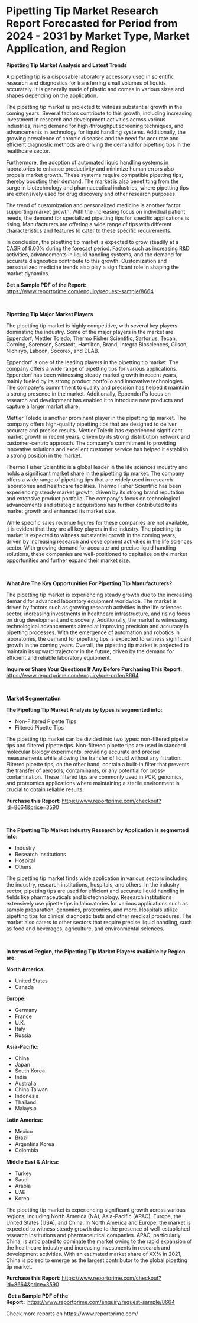 <p><h1>Pipetting Tip Market Research Report Forecasted for Period from 2024 -  2031 by Market Type, Market Application, and Region</h1></p><p><strong>Pipetting Tip Market Analysis and Latest Trends</strong></p>
<p><p>A pipetting tip is a disposable laboratory accessory used in scientific research and diagnostics for transferring small volumes of liquids accurately. It is generally made of plastic and comes in various sizes and shapes depending on the application.</p><p>The pipetting tip market is projected to witness substantial growth in the coming years. Several factors contribute to this growth, including increasing investment in research and development activities across various industries, rising demand for high-throughput screening techniques, and advancements in technology for liquid handling systems. Additionally, the growing prevalence of chronic diseases and the need for accurate and efficient diagnostic methods are driving the demand for pipetting tips in the healthcare sector.</p><p>Furthermore, the adoption of automated liquid handling systems in laboratories to enhance productivity and minimize human errors also propels market growth. These systems require compatible pipetting tips, thereby boosting their demand. The market is also benefitting from the surge in biotechnology and pharmaceutical industries, where pipetting tips are extensively used for drug discovery and other research purposes.</p><p>The trend of customization and personalized medicine is another factor supporting market growth. With the increasing focus on individual patient needs, the demand for specialized pipetting tips for specific applications is rising. Manufacturers are offering a wide range of tips with different characteristics and features to cater to these specific requirements.</p><p>In conclusion, the pipetting tip market is expected to grow steadily at a CAGR of 9.00% during the forecast period. Factors such as increasing R&D activities, advancements in liquid handling systems, and the demand for accurate diagnostics contribute to this growth. Customization and personalized medicine trends also play a significant role in shaping the market dynamics.</p></p>
<p><strong>Get a Sample PDF of the Report:&nbsp;</strong> <a href="https://www.reportprime.com/enquiry/request-sample/8664">https://www.reportprime.com/enquiry/request-sample/8664</a></p>
<p>&nbsp;</p>
<p><strong>Pipetting Tip Major Market Players</strong></p>
<p><p>The pipetting tip market is highly competitive, with several key players dominating the industry. Some of the major players in the market are Eppendorf, Mettler Toledo, Thermo Fisher Scientific, Sartorius, Tecan, Corning, Sorensen, Sarstedt, Hamilton, Brand, Integra Biosciences, Gilson, Nichiryo, Labcon, Socorex, and DLAB.</p><p>Eppendorf is one of the leading players in the pipetting tip market. The company offers a wide range of pipetting tips for various applications. Eppendorf has been witnessing steady market growth in recent years, mainly fueled by its strong product portfolio and innovative technologies. The company's commitment to quality and precision has helped it maintain a strong presence in the market. Additionally, Eppendorf's focus on research and development has enabled it to introduce new products and capture a larger market share.</p><p>Mettler Toledo is another prominent player in the pipetting tip market. The company offers high-quality pipetting tips that are designed to deliver accurate and precise results. Mettler Toledo has experienced significant market growth in recent years, driven by its strong distribution network and customer-centric approach. The company's commitment to providing innovative solutions and excellent customer service has helped it establish a strong position in the market.</p><p>Thermo Fisher Scientific is a global leader in the life sciences industry and holds a significant market share in the pipetting tip market. The company offers a wide range of pipetting tips that are widely used in research laboratories and healthcare facilities. Thermo Fisher Scientific has been experiencing steady market growth, driven by its strong brand reputation and extensive product portfolio. The company's focus on technological advancements and strategic acquisitions has further contributed to its market growth and enhanced its market size.</p><p>While specific sales revenue figures for these companies are not available, it is evident that they are all key players in the industry. The pipetting tip market is expected to witness substantial growth in the coming years, driven by increasing research and development activities in the life sciences sector. With growing demand for accurate and precise liquid handling solutions, these companies are well-positioned to capitalize on the market opportunities and further expand their market size.</p></p>
<p>&nbsp;</p>
<p><strong>What Are The Key Opportunities For Pipetting Tip Manufacturers?</strong></p>
<p><p>The pipetting tip market is experiencing steady growth due to the increasing demand for advanced laboratory equipment worldwide. The market is driven by factors such as growing research activities in the life sciences sector, increasing investments in healthcare infrastructure, and rising focus on drug development and discovery. Additionally, the market is witnessing technological advancements aimed at improving precision and accuracy in pipetting processes. With the emergence of automation and robotics in laboratories, the demand for pipetting tips is expected to witness significant growth in the coming years. Overall, the pipetting tip market is projected to maintain its upward trajectory in the future, driven by the demand for efficient and reliable laboratory equipment.</p></p>
<p><strong>Inquire or Share Your Questions If Any Before Purchasing This Report:</strong> <a href="https://www.reportprime.com/enquiry/pre-order/8664">https://www.reportprime.com/enquiry/pre-order/8664</a></p>
<p>&nbsp;</p>
<p><strong>Market Segmentation</strong></p>
<p><strong>The Pipetting Tip Market Analysis by types is segmented into:</strong></p>
<p><ul><li>Non-Filtered Pipette Tips</li><li>Filtered Pipette Tips</li></ul></p>
<p><p>The pipetting tip market can be divided into two types: non-filtered pipette tips and filtered pipette tips. Non-filtered pipette tips are used in standard molecular biology experiments, providing accurate and precise measurements while allowing the transfer of liquid without any filtration. Filtered pipette tips, on the other hand, contain a built-in filter that prevents the transfer of aerosols, contaminants, or any potential for cross-contamination. These filtered tips are commonly used in PCR, genomics, and proteomics applications where maintaining a sterile environment is crucial to obtain reliable results.</p></p>
<p><strong>Purchase this Report:&nbsp;</strong><a href="https://www.reportprime.com/checkout?id=8664&price=3590">https://www.reportprime.com/checkout?id=8664&price=3590</a></p>
<p>&nbsp;</p>
<p><strong>The Pipetting Tip Market Industry Research by Application is segmented into:</strong></p>
<p><ul><li>Industry</li><li>Research Institutions</li><li>Hospital</li><li>Others</li></ul></p>
<p><p>The pipetting tip market finds wide application in various sectors including the industry, research institutions, hospitals, and others. In the industry sector, pipetting tips are used for efficient and accurate liquid handling in fields like pharmaceuticals and biotechnology. Research institutions extensively use pipette tips in laboratories for various applications such as sample preparation, genomics, proteomics, and more. Hospitals utilize pipetting tips for clinical diagnostic tests and other medical procedures. The market also caters to other sectors that require precise liquid handling, such as food and beverages, agriculture, and environmental sciences.</p></p>
<p>&nbsp;</p>
<p><strong>In terms of Region, the Pipetting Tip Market Players available by Region are:</strong></p>
<p>
    <p> <strong> North America: </strong>
        <ul>
            <li>United States</li>
            <li>Canada</li>
        </ul>
        </p> 
    <p> <strong> Europe: </strong>
        <ul>
            <li>Germany</li>
            <li>France</li>
            <li>U.K.</li>
            <li>Italy</li>
            <li>Russia</li>
        </ul>
        </p> 
    <p> <strong> Asia-Pacific: </strong>
        <ul>
            <li>China</li>
            <li>Japan</li>
            <li>South Korea</li>
            <li>India</li>
            <li>Australia</li>
            <li>China Taiwan</li>
            <li>Indonesia</li>
            <li>Thailand</li>
            <li>Malaysia</li>
        </ul>
        </p> 
    <p> <strong> Latin America: </strong>
        <ul>
            <li>Mexico</li>
            <li>Brazil</li>
            <li>Argentina Korea</li>
            <li>Colombia</li>
        </ul>
        </p> 
    <p> <strong> Middle East & Africa: </strong>
        <ul>
            <li>Turkey</li>
            <li>Saudi</li>
            <li>Arabia</li>
            <li>UAE</li>
            <li>Korea</li>
        </ul>
    </p>
    </p>
<p><p>The pipetting tip market is experiencing significant growth across various regions, including North America (NA), Asia-Pacific (APAC), Europe, the United States (USA), and China. In North America and Europe, the market is expected to witness steady growth due to the presence of well-established research institutions and pharmaceutical companies. APAC, particularly China, is anticipated to dominate the market owing to the rapid expansion of the healthcare industry and increasing investments in research and development activities. With an estimated market share of XX% in 2021, China is poised to emerge as the largest contributor to the global pipetting tip market.</p></p>
<p><strong>Purchase this Report: </strong><a href="https://www.reportprime.com/checkout?id=8664&price=3590">https://www.reportprime.com/checkout?id=8664&price=3590</a></p>
<p>&nbsp;<strong>Get a Sample PDF of the Report:&nbsp;&nbsp;</strong><a href="https://www.reportprime.com/enquiry/request-sample/8664">https://www.reportprime.com/enquiry/request-sample/8664</a></p>
<p><strong></strong></p>
<p>Check more reports on https://www.reportprime.com/</p>